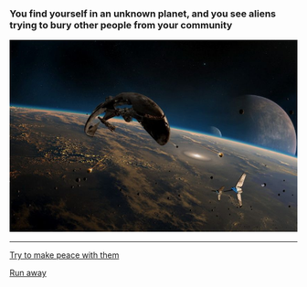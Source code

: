 ### You find yourself in an unknown planet, and you see aliens trying to bury other people from your community

![Unknown planet](images/ufo6img.jpg)
___

[Try to make peace with them](9peace.md)

[Run away](8spotdead.md)